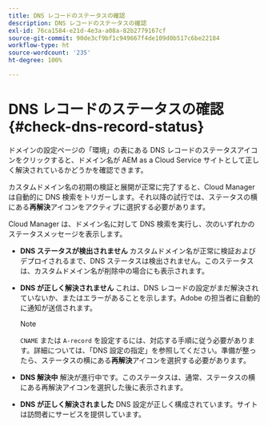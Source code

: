 ```yaml
---
title: DNS レコードのステータスの確認
description: DNS レコードのステータスの確認
exl-id: 76ca1584-e21d-4e3a-a08a-82b2779167cf
source-git-commit: 90de3cf9bf1c949667f4de109d0b517c6be22184
workflow-type: ht
source-wordcount: '235'
ht-degree: 100%

---
```


# DNS レコードのステータスの確認 {#check-dns-record-status}

ドメインの設定ページの「環境」の表にある DNS レコードのステータスアイコンをクリックすると、ドメイン名が AEM as a Cloud Service サイトとして正しく解決されているかどうかを確認できます。

カスタムドメイン名の初期の検証と展開が正常に完了すると、Cloud Manager は自動的に DNS 検索をトリガーします。それ以降の試行では、ステータスの横にある&#x200B;**再解決**&#x200B;アイコンをアクティブに選択する必要があります。

Cloud Manager は、ドメイン名に対して DNS 検索を実行し、次のいずれかのステータスメッセージを表示します。

* **DNS ステータスが検出されません**
カスタムドメイン名が正常に検証およびデプロイされるまで、DNS ステータスは検出されません。このステータスは、カスタムドメイン名が削除中の場合にも表示されます。

* **DNS が正しく解決されません**
これは、DNS レコードの設定がまだ解決されていないか、またはエラーがあることを示します。Adobe の担当者に自動的に通知が送信されます。

   >[!NOTE]
   >`CNAME` または `A-record` を設定するには、対応する手順に従う必要があります。詳細については、「DNS 設定の指定」を参照してください。準備が整ったら、ステータスの横にある&#x200B;**再解決**&#x200B;アイコンを選択する必要があります。

* **DNS 解決中**
解決が進行中です。このステータスは、通常、ステータスの横にある再解決アイコンを選択した後に表示されます。

* **DNS が正しく解決されました**
DNS 設定が正しく構成されています。サイトは訪問者にサービスを提供しています。

